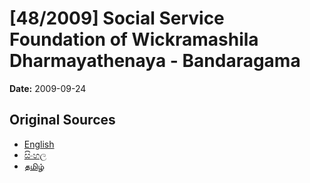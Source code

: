 # [48/2009] Social Service Foundation of Wickramashila Dharmayathenaya - Bandaragama

**Date:** 2009-09-24

## Original Sources

- [English](https://documents.gov.lk/view/acts/2009/9/48-2009_E.pdf)
- [සිංහල](https://documents.gov.lk/view/acts/2009/9/48-2009_S.pdf)
- [தமிழ்](https://documents.gov.lk/view/acts/2009/9/48-2009_T.pdf)
